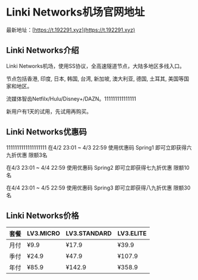 # Linki Networks机场官网地址

最新地址：[https://t.192291.xyz](https://t.192291.xyz)

## Linki Networks介绍

Linki Networks机场，使用SS协议，全高速隧道节点，大陆多地区多线入口。

节点包括香港, 印度, 日本, 韩国, 台湾, 新加坡, 澳大利亚, 德国, 土耳其, 美国等国家和地区。

流媒体智齿Netfilx/Hulu/Disney+/DAZN。111111111111111

新用户有1天的试用，先试用再购买。

## Linki Networks优惠码
1111111111111111111
在4/2 23:01 ~ 4/3 22:59 使用优惠码 Spring1 即可立即获得六九折优惠 限额3名

在4/3 23:01 ~ 4/4 22:59 使用优惠码 Spring2 即可立即获得七九折优惠 限额10名

在4/4 23:01 ~ 4/5 22:59 使用优惠码 Spring3 即可立即获得八九折优惠 限额30名

## Linki Networks价格

|套餐|LV3.MICRO|LV3.STANDARD|LV3.ELITE|
|----|----|----|----|
|月付|¥9.9|¥17.9|¥39.9|
|季付|¥24.9|¥47.9|¥107.9|
|年付|¥85.9|¥142.9|¥358.9|


